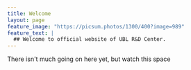 ```yaml
---
title: Welcome
layout: page
feature_image: "https://picsum.photos/1300/400?image=989"
feature_text: |
  ## Welcome to official website of UBL R&D Center.
---
```


There isn't much going on here yet, but watch this space
